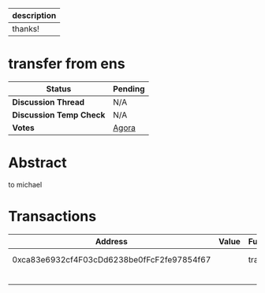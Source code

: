 | description |
| ----------- |
| thanks!     |

# transfer from ens


  | **Status**            | Pending                                                                                                                                      |
  | --------------------- | ------------------------------------------------------------------------------------------------------------------------------------------- |
  | **Discussion Thread** |  N/A                                                                                              |
  | **Discussion Temp Check** |  N/A                                                                                              |
  | **Votes**             | [Agora](https://agora.ensdao.org/proposals/4)                                                                                                                                     |
  

# Abstract 
 to michael

# Transactions 
 | Address                                    | Value | Function | Argument | Value         |
| ------------------------------------------ | ----- | -------- | -------- | ------------- |
| 0xca83e6932cf4F03cDd6238be0fFcF2fe97854f67 |       | transfer | to       | test transfer |
|                                            |       |          | amount   | 0             |







